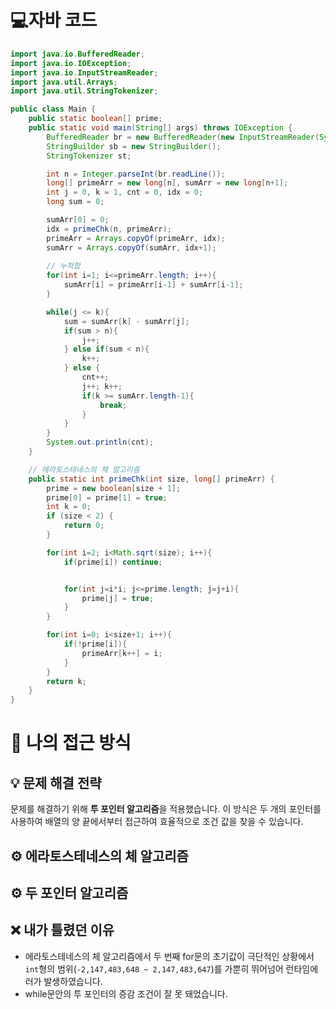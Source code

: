 <!-- 꾸미는데 있어 ChatGPT를 사용하였습니다. -->
# 💻자바 코드
```java
import java.io.BufferedReader;
import java.io.IOException;
import java.io.InputStreamReader;
import java.util.Arrays;
import java.util.StringTokenizer;

public class Main {
    public static boolean[] prime;
    public static void main(String[] args) throws IOException {
        BufferedReader br = new BufferedReader(new InputStreamReader(System.in));
        StringBuilder sb = new StringBuilder();
        StringTokenizer st;

        int n = Integer.parseInt(br.readLine());
        long[] primeArr = new long[n], sumArr = new long[n+1];
        int j = 0, k = 1, cnt = 0, idx = 0;
        long sum = 0;

        sumArr[0] = 0;        
        idx = primeChk(n, primeArr);
        primeArr = Arrays.copyOf(primeArr, idx);
        sumArr = Arrays.copyOf(sumArr, idx+1);
        
        // 누적합
        for(int i=1; i<=primeArr.length; i++){
            sumArr[i] = primeArr[i-1] + sumArr[i-1];
        }

        while(j <= k){
            sum = sumArr[k] - sumArr[j];
            if(sum > n){
                j++;
            } else if(sum < n){
                k++;
            } else {
                cnt++;
                j++; k++;
                if(k >= sumArr.length-1){
                    break;
                }
            }
        }
        System.out.println(cnt);
    }

    // 에라토스테네스의 체 알고리즘
    public static int primeChk(int size, long[] primeArr) {
        prime = new boolean[size + 1];
        prime[0] = prime[1] = true;
        int k = 0;
        if (size < 2) {
            return 0;
        }

        for(int i=2; i<Math.sqrt(size); i++){
            if(prime[i]) continue;


            for(int j=i*i; j<=prime.length; j=j+i){
                prime[j] = true;
            }
        }

        for(int i=0; i<size+1; i++){
            if(!prime[i]){
                primeArr[k++] = i;
            }
        }
        return k;
    }
}
```

# 💭 나의 접근 방식

## 💡 문제 해결 전략
문제를 해결하기 위해 **투 포인터 알고리즘**을 적용했습니다. 이 방식은 두 개의 포인터를 사용하여 배열의 양 끝에서부터 접근하여 효율적으로 조건 값을 찾을 수 있습니다.

## ⚙️ 에라토스테네스의 체 알고리즘

## ⚙️ 두 포인터 알고리즘

## ❌ 내가 틀렸던 이유
- 에라토스테네스의 체 알고리즘에서 두 번째 for문의 초기값이 극단적인 상황에서  `int`형의 범위(`-2,147,483,648 ~ 2,147,483,647`)를 가뿐히 뛰어넘어 런타임에러가 발생하였습니다.
- while문안의 투 포인터의 증감 조건이 잘 못 돼었습니다.
